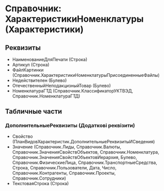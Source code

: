 ﻿# Справочник: ХарактеристикиНоменклатуры (Характеристики)

## Реквизиты

- НаименованиеДляПечати (Строка)
- Артикул (Строка)
- ФайлКартинки (Справочник.ХарактеристикиНоменклатурыПрисоединенныеФайлы)
- Недействителен (Булево)
- ОтечественныйНеподакцизныйТовар (Булево)
- НоменклатураГТД (Справочник.КлассификаторУКТВЭД, Справочник.НоменклатураГТД)

## Табличные части

### ДополнительныеРеквизиты (Додаткові реквізити)

- Свойство (ПланВидовХарактеристик.ДополнительныеРеквизитыИСведения)
- Значение (Справочник.Лиды, Справочник.Валюты, Справочник.ЗначенияСвойствОбъектов, Справочник.Номенклатура, Справочник.ЗначенияСвойствОбъектовИерархия, Булево, Справочник.ФизическиеЛица, Справочник.ТранспортныеСредства, Строка, Справочник.Пользователи, Дата, Число, Справочник.Контрагенты, Справочник.Проекты, Справочник.Сотрудники)
- ТекстоваяСтрока (Строка)

